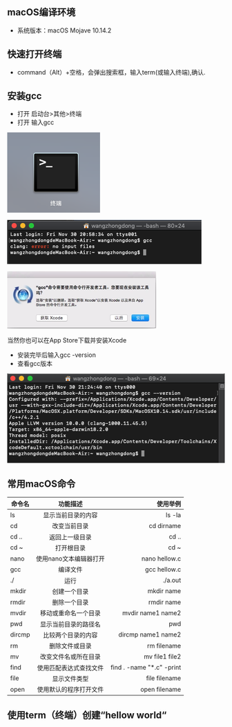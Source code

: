 ## macOS编译环境

* 系统版本：macOS Mojave 10.14.2

## 快速打开终端
* command（Alt）+空格，会弹出搜索框，输入term(或输入终端),确认.

## 安装gcc
* 打开 启动台>其他>终端
* 打开 输入gcc

![2.1.1](https://raw.githubusercontent.com/Rtx8080Ti/Hi-C/master/screenshots/2/2.1.1.png)

![2.1.2](https://raw.githubusercontent.com/Rtx8080Ti/Hi-C/master/screenshots/2/2.1.2.png)

![2.1.3](https://raw.githubusercontent.com/Rtx8080Ti/Hi-C/master/screenshots/2/2.1.3.png)

当然你也可以在App Store下载并安装Xcode

* 安装完毕后输入gcc -version
* 查看gcc版本

![2.1.3](https://raw.githubusercontent.com/Rtx8080Ti/Hi-C/master/screenshots/2/2.1.4.png)

## 常用macOS命令

命令名|功能描述|使用举例
---|:--:|---:
ls|显示当前目录的内容|ls -la
cd|改变当前目录|cd dirname
cd ..|返回上一级目录|cd ..
cd ~|打开根目录|cd ~
nano|使用nano文本编辑器打开|nano hellow.c
gcc|编译文件|gcc hellow.c
./|运行|./a.out
mkdir|创建一个目录|mkdir name
rmdir|删除一个目录|rmdir name
mvdir|移动或重命名一个目录|mvdir name1 name2
pwd|显示当前目录的路径名|pwd
dircmp|比较两个目录的内容|dircmp name1 name2
rm|删除文件或目录|rm filename
mv|改变文件名或所在目录|mv file1 file2
find|使用匹配表达式查找文件|find . -name "*.c" -print
file|显示文件类型|file filename
open|使用默认的程序打开文件|open filename  
## 使用term（终端）创建“hellow world“


